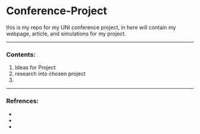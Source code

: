 # Conference-Project
this is my repo for my UNI conference project, in here will contain my webpage, article, and simulations for my project.

***

### Contents:
1. Ideas for Project
2. research into chosen project
3. 


***


### Refrences:
-
-
-


